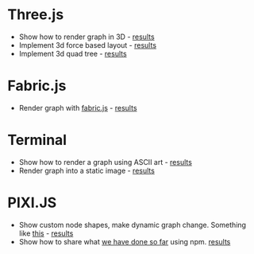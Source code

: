 # Three.js
* Show how to render graph in 3D - [results](https://github.com/anvaka/ngraph/tree/master/examples/three.js)
* Implement 3d force based layout - [results](https://github.com/anvaka/ngraph.forcelayout3d)
* Implement 3d quad tree - [results](https://github.com/anvaka/ngraph.forcelayout3d)


# Fabric.js
* Render graph with [fabric.js](https://github.com/kangax/fabric.js) - [results](https://github.com/anvaka/ngraph/tree/master/examples/fabric.js/Node%20and%20Browser)

# Terminal
* Show how to render a graph using ASCII art - [results](https://github.com/anvaka/ngraph/tree/master/examples/terminal/01%20-%20ASCII)
* Render graph into a static image - [results](https://github.com/anvaka/ngraph/tree/master/examples/fabric.js/Node%20and%20Browser)

# PIXI.JS
* Show custom node shapes, make dynamic graph change. Something like [this](http://www.webgl.com/2012/07/webgl-demo-dynamic-graph-test-vivagraph/) - [results](https://github.com/anvaka/ngraph/tree/master/examples/pixi.js/05%20-%20Dynamic)
* Show how to share what [we have done so far](https://github.com/anvaka/ngraph/tree/master/examples/pixi.js) using npm. [results](https://github.com/anvaka/ngraph/tree/master/examples/pixi.js/06%20-%20Packaging)
